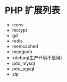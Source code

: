# PHP 扩展列表

* iconv
* mcrypt
* gd
* redis
* memcached
* mongodb
* xdebug(生产环境不启用)
* pdo_mysql
* pdo_pgsql
* zip
